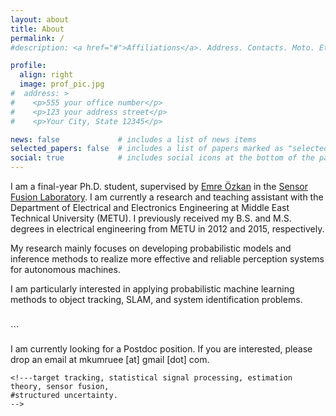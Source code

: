 ```yaml
---
layout: about
title: About
permalink: /
#description: <a href="#">Affiliations</a>. Address. Contacts. Moto. Etc.

profile:
  align: right
  image: prof_pic.jpg
#  address: >
#    <p>555 your office number</p>
#    <p>123 your address street</p>
#    <p>Your City, State 12345</p>

news: false             # includes a list of news items
selected_papers: false  # includes a list of papers marked as "selected={true}"
social: true            # includes social icons at the bottom of the page
---
```


I am a final-year Ph.D. student, supervised by [Emre Özkan](https://blog.metu.edu.tr/emreo/) in the [Sensor Fusion Laboratory](http://sensorfusion.eee.metu.edu.tr/).
I am currently a research and teaching assistant with the Department of Electrical and Electronics Engineering at Middle East Technical University (METU).
I previously received my B.S. and M.S. degrees in electrical engineering from METU in 2012 and 2015, respectively.

My research mainly focuses on developing probabilistic models and inference methods to realize more effective and reliable perception systems for autonomous machines.

I am particularly interested in applying probabilistic machine learning methods to object tracking, SLAM, and system identification problems.

<br>
```  

  I am currently looking for a Postdoc position.
  If you are interested, please drop an email at mkumruee [at] gmail [dot] com.

```
<!---target tracking, statistical signal processing, estimation theory, sensor fusion,
#structured uncertainty.
-->
